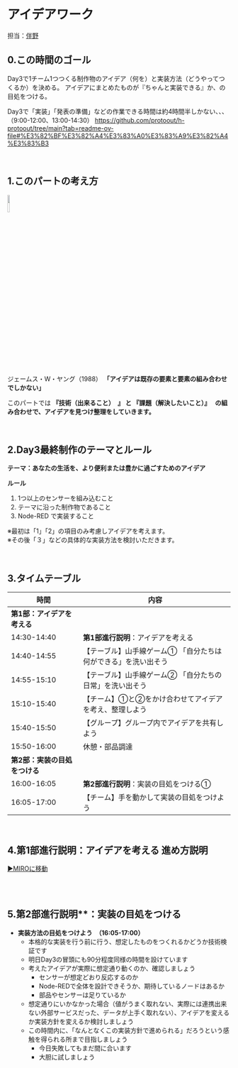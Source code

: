 # アイデアワーク
担当：[伴野](https://docs.google.com/presentation/d/1TcjvcJ0Zk2b1vhz6YQylsdYotKdcH_Lf83s0JEISj3A/edit?usp=sharing)


## 0.この時間のゴール
Day3で1チーム1つつくる制作物のアイデア（何を）と実装方法（どうやってつくるか）を決める。
アイデアにまとめたものが『ちゃんと実装できる』か、の目処をつける。

Day3で「実装」「発表の準備」などの作業できる時間は約4時間半しかない、、、（9:00-12:00、13:00-14:30）
https://github.com/protoout/h-protoout/tree/main?tab=readme-ov-file#%E3%82%BF%E3%82%A4%E3%83%A0%E3%83%A9%E3%82%A4%E3%83%B3

<br>

## 1.このパートの考え方
<img src="https://i.gyazo.com/3d46edc1aac42a8025d303f031f03d0b.png" width="10%">

ジェームス・W・ヤング（1988） 
**「アイデアは既存の要素と要素の組み合わせでしかない」**

このパートでは **『技術（出来ること）　』 と 『課題（解決したいこと）』　 の組み合わせで、アイデアを見つけ整理をしていきます。**



<br>

## 2.Day3最終制作のテーマとルール
**テーマ：あなたの生活を、より便利または豊かに過ごすためのアイデア**

**ルール**
1. 1つ以上のセンサーを組み込むこと
2. テーマに沿った制作物であること
3. Node-RED で実装すること


※最初は「1」「2」の項目のみ考慮しアイデアを考えます。　<BR>
※その後「３」などの具体的な実装方法を検討いただきます。

<br>

## 3.タイムテーブル

| 時間        | 内容                                                                 |
|-------------|----------------------------------------------------------------------|
| **第1部：アイデアを考える** | |
| 14:30-14:40 | **第1部進行説明**：アイデアを考える                                      |
| 14:40-14:55 | 【テーブル】山手線ゲーム① 「自分たちは何ができる」を洗い出そう           |
| 14:55-15:10 | 【テーブル】山手線ゲーム② 「自分たちの日常」を洗い出そう               |
| 15:10-15:40 | 【チーム】①と②をかけ合わせてアイデアを考え、整理しよう               |
| 15:40-15:50 | 【グループ】グループ内でアイデアを共有しよう                           |
| 15:50-16:00 | 休憩・部品調達                                                        |
| **第2部：実装の目処をつける** | |
| 16:00-16:05 | **第2部進行説明**：実装の目処をつける①                                |
| 16:05-17:00 | 【チーム】手を動かして実装の目処をつけよう                            |


<br>

## 4.第1部進行説明：アイデアを考える 進め方説明
[▶MIROに移動](https://miro.com/app/board/uXjVKPW27-k=/)

<br><br>
## 5.第2部進行説明**：実装の目処をつける
- **実装方法の目処をつけよう　（16:05-17:00）**
  - 本格的な実装を行う前に行う、想定したものをつくれるかどうか技術検証です    
  - 明日Day3の冒頭にも90分程度同様の時間を設けています
  - 考えたアイデアが実際に想定通り動くのか、確認しましょう
      - センサーが想定どおり反応するのか
      - Node-REDで全体を設計できそうか、期待しているノードはあるか
      - 部品やセンサーは足りているか    
  - 想定通りにいかなかった場合（値がうまく取れない、実際には連携出来ない外部サービスだった、データが上手く取れない）、アイデアを変えるか実装方針を変えるか検討しましょう
  - この時間内に、「なんとなくこの実装方針で進められる」だろうという感触を得られる所まで目指しましょう
      - 今日失敗してもまだ間に合います
      - 大胆に試しましょう

<br>
<br>
